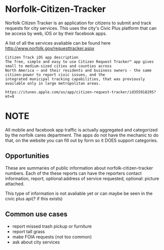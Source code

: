 Norfolk-Citizen-Tracker 
=====
Norfolk Citizen Tracker is an application for citizens to submit and track requests for city services. This uses the city's Civic Plus platform that can be access by web, iOS or by their facebook apps.

A list of all the services avaliable can be found here http://www.norfolk.gov/requesttracker.aspx 

```
Citizen Track iOS app description 
The free, simple and easy to use Citizen Request Tracker™ app gives small to medium-sized cities and counties across
North America – and their residents and business owners - the same citizen-power to report civic issues, and the
integrated municipal tracking capabilities, that was previously available only in large metropolitan areas.

https://itunes.apple.com/us/app/citizen-request-tracker/id355918295?mt=8

```

NOTE
===
All mobile and facebook app traffic is actually aggregated and categorized by the norfolk cares department. The apps do not have the mechanic to do that, on the website you can fill out by form so it DOES support categories.


Opportunities
---
These are summaries of public information about norfolk-citizen-tracker numbers. Each of the these reports can have the reporters contact information, report, optional:address of service requested, optional: picture attached.

This type of information is not avaliable yet or can maybe be seen in the civic plus api(? if this exists)

Common use cases
---
* report missed trash pickup or furniture 
* report tall grass
* make FOIA requests (not too common) 
* ask about city services

